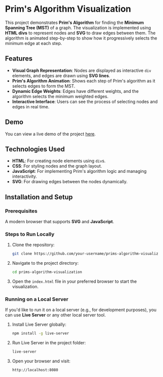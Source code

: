 # Prim's Algorithm Visualization

This project demonstrates **Prim's Algorithm** for finding the **Minimum Spanning Tree (MST)** of a graph. The visualization is implemented using **HTML divs** to represent nodes and **SVG** to draw edges between them. The algorithm is animated step-by-step to show how it progressively selects the minimum edge at each step.

## Features
- **Visual Graph Representation**: Nodes are displayed as interactive `div` elements, and edges are drawn using **SVG lines**.
- **Prim's Algorithm Animation**: Shows each step of Prim's algorithm as it selects edges to form the MST.
- **Dynamic Edge Weights**: Edges have different weights, and the algorithm selects the minimum weighted edges.
- **Interactive Interface**: Users can see the process of selecting nodes and edges in real time.

## Demo
You can view a live demo of the project [here](#).

## Technologies Used
- **HTML**: For creating node elements using `div`s.
- **CSS**: For styling nodes and the graph layout.
- **JavaScript**: For implementing Prim's algorithm logic and managing interactivity.
- **SVG**: For drawing edges between the nodes dynamically.

## Installation and Setup

### Prerequisites
A modern browser that supports **SVG** and **JavaScript**.

### Steps to Run Locally

1. Clone the repository:
    ```bash
    git clone https://github.com/your-username/prims-algorithm-visualization.git
    ```

2. Navigate to the project directory:
    ```bash
    cd prims-algorithm-visualization
    ```

3. Open the `index.html` file in your preferred browser to start the visualization.

### Running on a Local Server
If you'd like to run it on a local server (e.g., for development purposes), you can use **Live Server** or any other local server tool.

1. Install Live Server globally:
    ```bash
    npm install -g live-server
    ```

2. Run Live Server in the project folder:
    ```bash
    live-server
    ```

3. Open your browser and visit:
    ```
    http://localhost:8080
    ```